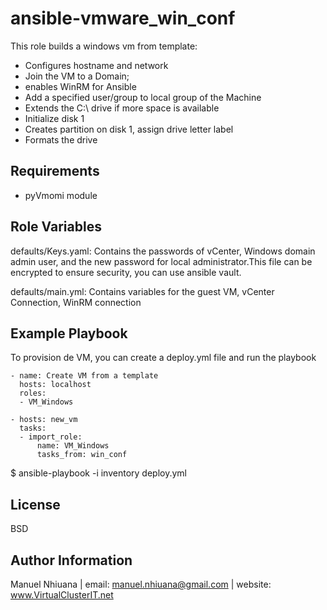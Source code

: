 ansible-vmware_win_conf
=========

This role builds a windows vm from template:
- Configures hostname and network
- Join the VM to a Domain;
- enables WinRM for Ansible
- Add a specified user/group to local group of the Machine
- Extends the C:\ drive if more space is available
- Initialize disk 1
- Creates partition on disk 1, assign drive letter label
- Formats the drive

Requirements
------------
- pyVmomi module


Role Variables
--------------

defaults/Keys.yaml: Contains the passwords of vCenter, Windows domain admin user, and the new password for local administrator.This file can be encrypted to ensure security, you can use ansible vault.

defaults/main.yml: Contains variables for the guest VM, vCenter Connection, WinRM connection



Example Playbook
----------------

To provision de VM, you can create a deploy.yml file and run the playbook
```
- name: Create VM from a template
  hosts: localhost
  roles:
  - VM_Windows

- hosts: new_vm
  tasks:
  - import_role:
      name: VM_Windows
      tasks_from: win_conf
```
$ ansible-playbook -i inventory deploy.yml

License
-------

BSD

Author Information
------------------

Manuel Nhiuana | email: manuel.nhiuana@gmail.com | website: www.VirtualClusterIT.net
